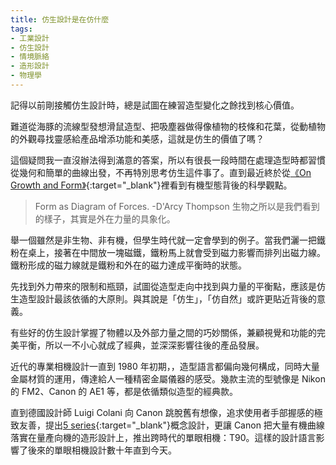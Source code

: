 ```yaml
---
title: 仿生設計是在仿什麼
tags:
- 工業設計
- 仿生設計
- 情境脈絡
- 造形設計
- 物理學
---
```


記得以前剛接觸仿生設計時，總是試圖在練習造型變化之餘找到核心價值。

難道從海豚的流線型發想滑鼠造型、把吸塵器做得像植物的枝條和花葉，從動植物的外觀尋找靈感給產品增添功能和美感，這就是仿生的價值了嗎？

這個疑問我一直沒辦法得到滿意的答案，所以有很長一段時間在處理造型時都習慣從幾何和簡單的曲線出發，不再特別思考仿生這件事了。直到最近終於從[《On Growth and Form》](https://www.goodreads.com/book/show/460984.On_Growth_and_Form){:target="_blank"}裡看到有機型態背後的科學觀點。

> Form as Diagram of Forces. -D'Arcy Thompson
生物之所以是我們看到的樣子，其實是外在力量的具象化。

舉一個雖然是非生物、非有機，但學生時代就一定會學到的例子。當我們灑一把鐵粉在桌上，接著在中間放一塊磁鐵，鐵粉馬上就會受到磁力影響而排列出磁力線。鐵粉形成的磁力線就是鐵粉和外在的磁力達成平衡時的狀態。

先找到外力帶來的限制和瓶頸，試圖從造型走向中找到與力量的平衡點，應該是仿生造型設計最該依循的大原則。與其說是「仿生」，「仿自然」或許更貼近背後的意義。

有些好的仿生設計掌握了物體以及外部力量之間的巧妙關係，兼顧視覺和功能的完美平衡，所以一不小心就成了經典，並深深影響往後的產品發展。

近代的專業相機設計一直到 1980 年初期，，造型語言都偏向幾何構成，同時大量金屬材質的運用，傳達給人一種精密金屬儀器的感受。幾款主流的型號像是 Nikon 的 FM2、Canon 的 AE1 等，都是依循類似造型的經典款。

直到德國設計師 Luigi Colani 向 Canon 跳脫舊有想像，追求使用者手部握感的極致友善，提出[5 series](http://www.eljza.com/www.canon.com/camera-museum/design/kikaku/t90/03_5systems.html){:target="_blank"}概念設計，更讓 Canon 把大量有機曲線落實在量產向機的造形設計上，推出跨時代的單眼相機：T90。這樣的設計語言影響了後來的單眼相機設計數十年直到今天。